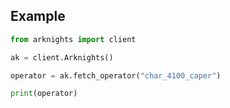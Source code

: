 ## Example
```python
from arknights import client

ak = client.Arknights()

operator = ak.fetch_operator("char_4100_caper")

print(operator)

```
